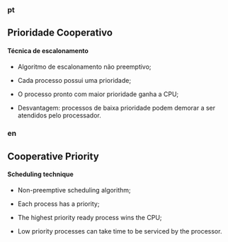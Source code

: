 ### pt
## Prioridade Cooperativo
#### Técnica de escalonamento

- Algoritmo de escalonamento não preemptivo;

- Cada processo possui uma prioridade;

- O processo pronto com maior prioridade ganha a CPU;

- Desvantagem: processos de baixa prioridade podem demorar a ser atendidos pelo processador.

### en
## Cooperative Priority
#### Scheduling technique

- Non-preemptive scheduling algorithm;

- Each process has a priority;

- The highest priority ready process wins the CPU;

- Low priority processes can take time to be serviced by the processor.
